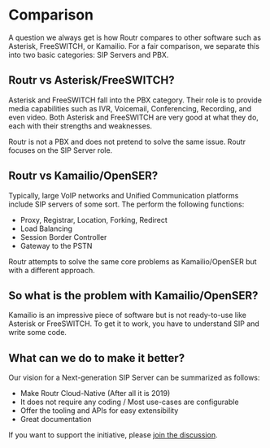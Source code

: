 # Comparison

A  question we always get is how Routr compares to other software such as Asterisk, FreeSWITCH, or Kamailio. For a fair comparison, we separate this into two basic categories: SIP Servers and PBX.

## Routr vs Asterisk/FreeSWITCH?

Asterisk and FreeSWITCH fall into the PBX category. Their role is to provide media capabilities such as IVR, Voicemail,  Conferencing, Recording, and even video. Both Asterisk and FreeSWITCH are very good at what they do, each with their strengths and weaknesses.

Routr is not a PBX and does not pretend to solve the same issue. Routr focuses on the SIP Server role.

## Routr vs Kamailio/OpenSER?

Typically, large VoIP networks and Unified Communication platforms include SIP servers of some sort. The perform the following functions:

* Proxy, Registrar, Location, Forking, Redirect
* Load Balancing
* Session Border Controller
* Gateway to the PSTN

Routr attempts to solve the same core problems as Kamailio/OpenSER but with a different approach.

## So what is the problem with Kamailio/OpenSER?

Kamailio is an impressive piece of software but is not ready-to-use like Asterisk or FreeSWITCH. To get it to work, you have to understand SIP and write some code.

## What can we do to make it better?

Our vision for a Next-generation SIP Server can be summarized as follows:

* Make Routr Cloud-Native (After all it is 2019)
* It does not require any coding / Most use-cases are configurable
* Offer the tooling and APIs for easy extensibility
* Great documentation

If you want to support the initiative, please [join the discussion](https://routr.io/docs/2.0.0/community).
